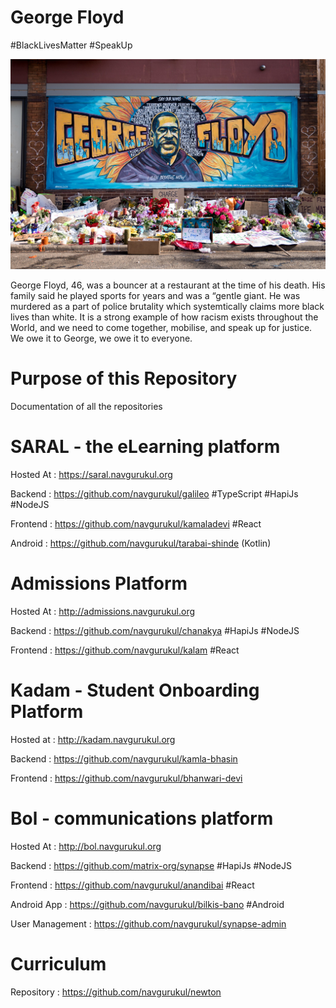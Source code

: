 # George Floyd
#BlackLivesMatter #SpeakUp

![George Floyd](floyd.jpg)

George Floyd, 46, was a bouncer at a restaurant at the time of his death. His family said he played sports for years and was a “gentle giant. He was murdered as a part of police brutality which systemtically claims more black lives than white. It is a strong example of how racism exists throughout the World, and we need to come together, mobilise, and speak up for justice. We owe it to George, we owe it to everyone.

# Purpose of this Repository
Documentation of all the repositories

# SARAL - the eLearning platform
Hosted At : https://saral.navgurukul.org

Backend : https://github.com/navgurukul/galileo #TypeScript #HapiJs #NodeJS

Frontend : https://github.com/navgurukul/kamaladevi #React

Android : https://github.com/navgurukul/tarabai-shinde (Kotlin)

# Admissions Platform
Hosted At : http://admissions.navgurukul.org

Backend : https://github.com/navgurukul/chanakya #HapiJs #NodeJS

Frontend : https://github.com/navgurukul/kalam #React

# Kadam - Student Onboarding Platform
Hosted at : http://kadam.navgurukul.org

Backend : https://github.com/navgurukul/kamla-bhasin

Frontend : https://github.com/navgurukul/bhanwari-devi

# Bol - communications platform
Hosted At : http://bol.navgurukul.org

Backend : https://github.com/matrix-org/synapse #HapiJs #NodeJS

Frontend : https://github.com/navgurukul/anandibai #React

Android App : https://github.com/navgurukul/bilkis-bano #Android

User Management : https://github.com/navgurukul/synapse-admin

# Curriculum
Repository : https://github.com/navgurukul/newton
